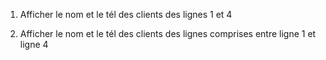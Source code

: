 1.	Afficher le nom et le tél des clients des lignes 1 et 4


2.	Afficher le nom et le tél des clients des lignes comprises entre ligne 1 et ligne 4